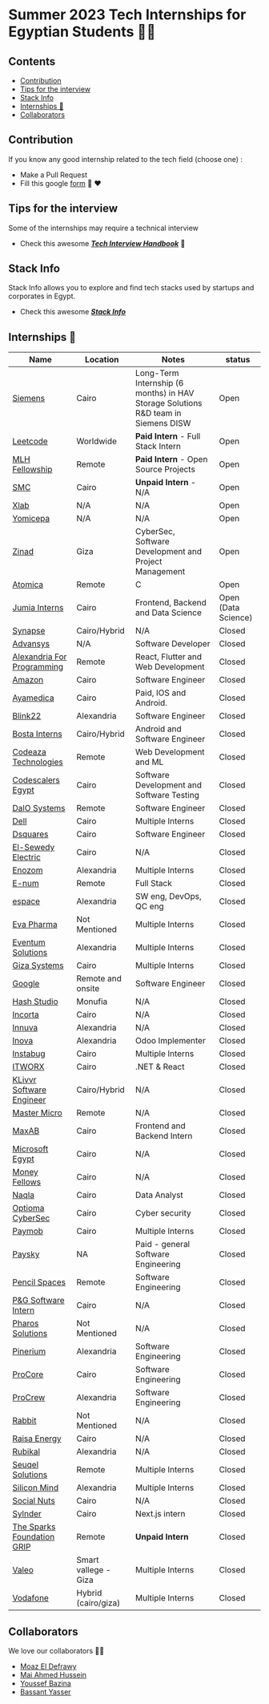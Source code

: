 # Summer 2023 Tech Internships for Egyptian Students 👩‍💻

## Contents
  - [Contribution](#contribution)
  - [Tips for the interview](#tips-for-the-interview)
  - [Stack Info](#stack-info)
  - [Internships :necktie:](#internships-necktie)
  - [Collaborators](#collaborators)

## Contribution
If you know any good internship related to the tech field (choose one) :
- Make a Pull Request
- Fill this google [form](https://docs.google.com/forms/d/e/1FAIpQLSf5ZYrhhYziWFQChdfxU_UWYacAHRsCuYpixuqhJ4pL_7RF-w/viewform?usp=sf_link) 🤗 ❤️

## Tips for the interview
Some of the internships may require a technical interview

- Check this awesome [***Tech Interview Handbook***](https://github.com/yangshun/tech-interview-handbook) 📖

## Stack Info
Stack Info allows you to explore and find tech stacks used by startups and corporates in Egypt.

- Check this awesome [***Stack Info***](http://www.stackinfo.me/)

## Internships :necktie:
| Name  |  Location |  Notes | status |
|---|---|-------------|--|
|[Siemens](https://docs.google.com/forms/d/e/1FAIpQLScAUcA6EPzTR8DAL6cAiaUo1qv48yIfxweii9mXAI3Hrc9pdQ/viewform) | Cairo | Long-Term Internship (6 months) in HAV Storage Solutions R&D team in Siemens DISW | Open |
|[Leetcode](https://www.cognitoforms.com/LeetCodeLLC/FullStackEngineerIntern) | Worldwide | **Paid Intern** - Full Stack Intern | Open |
|[MLH Fellowship](https://fellowship.mlh.io/) | Remote | **Paid Intern** - Open Source Projects | Open |
|[SMC](https://docs.google.com/forms/d/e/1FAIpQLScxB95pTrMZzc2wH7BSS76n3gGKvIYglbcLv-EC2v7koW5Wfg/viewform) | Cairo | <b>Unpaid Intern</b> - N/A | Open |
|[Xlab](https://xlab-group.com/apply/) | N/A | N/A | Open |
|[Yomicepa](https://docs.google.com/forms/d/e/1FAIpQLSeBs4g6wn1E7U1zMkoR95rB8MXvGKnHsecznbVu_lTGqeN64Q/viewform) | N/A | N/A | Open |
|[Zinad](https://zinad.net/internship-program.html) | Giza | CyberSec, Software Development and Project Management | Open |
|[Atomica](https://careers.atomica.ai/job/c-software-engineer-internship/) | Remote | C | Open |
|[Jumia Interns](https://boards.eu.greenhouse.io/jumia) | Cairo | Frontend, Backend and Data Science | Open (Data Science) |
|[Synapse](https://www.synapse-analytics.io/) | Cairo/Hybrid | N/A | Closed |
|[Advansys](https://www.advansys-esc.com/careers/job-opening/) | N/A | Software Developer | Closed |
|[Alexandria For Programming](https://wuzzuf.net/jobs/careers/Alexandria-for-programming-Egypt-6203) | Remote | React, Flutter and Web Development | Closed |
|[Amazon](https://www.amazon.jobs/en/search?base_query=internship&country=EG) | Cairo | Software Engineer | Closed |
|[Ayamedica](https://www.ayamedica.com/careers) | Cairo | Paid, IOS and Android. | Closed |
|[Blink22](https://www.blink22.com/careers/) | Alexandria | Software Engineer | Closed |
|[Bosta Interns](https://jobs.lever.co/Bosta/?team=Engineering) | Cairo/Hybrid | Android and Software Engineer | Closed |
|[Codeaza Technologies](https://www.linkedin.com/company/codeaza/jobs/) | Remote | Web Development and ML | Closed |
|[Codescalers Egypt](https://www.codescalers-egypt.com/careers) | Cairo | Software Development and Software Testing | Closed |
|[DalO Systems](https://angel.co/company/dalosystems/jobs/1047126-junior-software-engineer-backend-intern) | Remote | Software Engineer | Closed |
|[Dell](http://bitly.ws/EETR) | Cairo | Multiple Interns | Closed |
|[Dsquares](https://dsquares.recruitee.com/) | Cairo | Software Engineer | Closed |
|[El-Sewedy Electric](https://elsewedyelectric.com/en/careers/) | Cairo | N/A | Closed |
|[Enozom](https://enozom.com/Company/Join_Us/) | Alexandria | Multiple Interns | Closed |
|[E-num](https://www.linkedin.com/company/e-num/jobs/) | Remote | Full Stack | Closed |
|[espace](https://espace.com.eg/blog/category/intenship/) | Alexandria | SW eng, DevOps,  QC eng | Closed |
|[Eva Pharma](https://www.linkedin.com/company/eva-pharma/posts/?feedView=all) | Not Mentioned | Multiple Interns | Closed |
|[Eventum Solutions](http://eventumsolutions.com/careers/) | Alexandria | Multiple Interns | Closed |
|[Giza Systems](https://www.gizasystemscareers.com/en/egypt/jobs/headway-intern-2023-software-development-center-4688135/) | Cairo | Multiple Interns | Closed |
|[Google](https://careers.google.com/jobs/results/?category=DATA_CENTER_OPERATIONS&category=DEVELOPER_RELATIONS&category=HARDWARE_ENGINEERING&category=INFORMATION_TECHNOLOGY&category=MANUFACTURING_SUPPLY_CHAIN&category=NETWORK_ENGINEERING&category=PRODUCT_MANAGEMENT&category=PROGRAM_MANAGEMENT&category=SOFTWARE_ENGINEERING&category=TECHNICAL_INFRASTRUCTURE_ENGINEERING&category=TECHNICAL_SOLUTIONS&category=TECHNICAL_WRITING&category=USER_EXPERIENCE&employment_type=INTERN&jex=ENTRY_LEVEL) | Remote and onsite | Software Engineer | Closed |
|[Hash Studio](http://www.hashstudio.com/) | Monufia | N/A | Closed |
|[Incorta](https://www.incorta.com/careers#positions) | Cairo | N/A | Closed |
|[Innuva](https://www.linkedin.com/posts/innuva_innuva-innuvians-university-activity-7062005481417957376-flR2?utm_source=share&utm_medium=member_android) | Alexandria | N/A | Closed |
|[Inova](https://inovaeg.com/jobs/) | Alexandria | Odoo Implementer | Closed |
|[Instabug](https://www.instabug.com/careers) | Cairo | Multiple Interns | Closed |
|[ITWORX](https://www.itworx.com/jobs/) | Cairo | .NET & React | Closed |
|[KLivvr Software Engineer](https://www.linkedin.com/company/klivvr/jobs/) | Cairo/Hybrid | N/A | Closed |
|[Master Micro](https://www.linkedin.com/company/master-micro/) | Remote | N/A | Closed |
|[MaxAB](https://maxab.breezy.hr/) | Cairo | Frontend and Backend Intern | Closed |
|[Microsoft Egypt](https://survey.alchemer.com/s3/7158711/Microsoft-Egypt-Development-Center-Summer-Engineering-Program-2023) | Cairo | N/A | Closed |
|[Money Fellows](https://www.linkedin.com/company/moneyfellows/jobs/) | Cairo | N/A | Closed |
|[Naqla](https://naqla.zohorecruit.com/jobs/Careers) | Cairo | Data Analyst | Closed |
|[Optioma CyberSec](https://www.linkedin.com/company/optimaps/posts/?feedView=all) | Cairo | Cyber security | Closed |
|[Paymob](https://www.linkedin.com/company/paymobcompany/posts/?feedView=all) | Cairo | Multiple Interns | Closed |
|[Paysky](https://paysky.io/jobs/internships-across-functions/) | NA | Paid - general Software Engineering | Closed |
|[Pencil Spaces](https://www.pencilspaces.com/careers/engineering) | Remote | Software Engineering | Closed |
|[P&G Software Intern](https://www.pgcareers.com/mea/en/engineering#job-search-bar) | Cairo | N/A | Closed |
|[Pharos Solutions](https://www.pharos-solutions.de/careers/) | Not Mentioned | N/A | Closed |
|[Pinerium](https://careers.pinerium.com/jobs/Internships) | Alexandria | Software Engineering | Closed |
|[ProCore](https://careers.procore.com/jobs/search?page=1&country_codes%5B%5D=eg&query=intern) | Cairo | Software Engineering | Closed |
|[ProCrew](https://www.procrew.pro/careers/) | Alexandria | Software Engineering | Closed |
|[Rabbit](https://rabbitmart.breezy.hr/) | Not Mentioned | N/A | Closed |
|[Raisa Energy](https://www.raisa.com/) | Cairo | N/A | Closed |
|[Rubikal](https://apply.workable.com/rubikal/#jobs) | Alexandria | N/A | Closed |
|[Seuqel Solutions](https://wuzzuf.net/jobs/careers/Care-Dental-Egypt-27404) | Remote | Multiple Interns | Closed |
|[Silicon Mind](https://silicon-mind.com/careers/) | Alexandria | Multiple Interns | Closed |
|[Social Nuts](https://socialnuts-eg.com/be-nut) | Cairo | N/A | Closed |
|[Sylnder](https://jobs.lever.co/sylndr/?department=Software%20Engineering) | Cairo | Next.js intern | Closed |
|[The Sparks Foundation GRIP](https://internship.thesparksfoundation.info/#steps-to-apply) | Remote | **Unpaid Intern** | Closed |
|[Valeo](https://docs.google.com/forms/d/e/1FAIpQLSfZ4iNEIbvefAYviDC0jRizI_LnTgIO-Ii-eiVwc9IWk6-M2g/viewform) | Smart vallege - Giza | Multiple Interns | Closed |
|[Vodafone](https://careers.vodafone.com/) | Hybrid (cairo/giza) | Multiple Interns | Closed |
## Collaborators
We love our collaborators 💜💜

* [Moaz El Defrawy](https://github.com/moaz-eldefrawy)
* [Mai Ahmed Hussein](https://github.com/MaiAhmedHussein)
* [Youssef Bazina](https://github.com/Bazina)
* [Bassant Yasser](https://github.com/Bassantyasser043)

